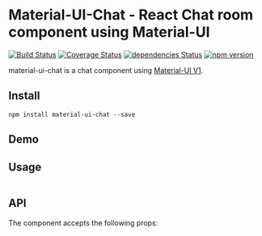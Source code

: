 
# Material-UI-Chat - React Chat room component using Material-UI

[![Build Status](https://travis-ci.org/gregnb/material-ui-chat.svg?branch=master)](https://travis-ci.org/gregnb/material-ui-chat)
[![Coverage Status](https://coveralls.io/repos/github/gregnb/material-ui-chat/badge.svg?branch=master)](https://coveralls.io/github/gregnb/material-ui-chat?branch=master)
[![dependencies Status](https://david-dm.org/gregnb/material-ui-chat/status.svg)](https://david-dm.org/gregnb/material-ui-chat)
[![npm version](https://badge.fury.io/js/material-ui-chat.svg)](https://badge.fury.io/js/material-ui-chat)

material-ui-chat is a chat component using [Material-UI V1](https://www.material-ui-next.com).  

## Install

`npm install material-ui-chat --save`


## Demo

## Usage

```js
```

## API

The component accepts the following props:
